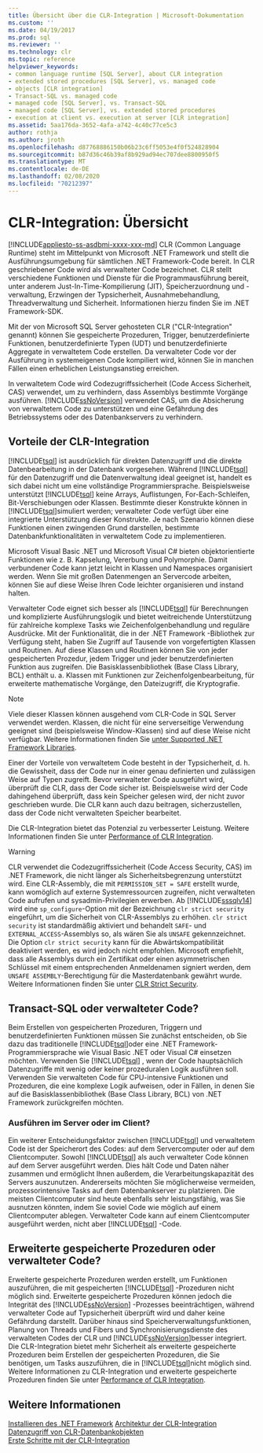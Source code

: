 ```yaml
---
title: Übersicht über die CLR-Integration | Microsoft-Dokumentation
ms.custom: ''
ms.date: 04/19/2017
ms.prod: sql
ms.reviewer: ''
ms.technology: clr
ms.topic: reference
helpviewer_keywords:
- common language runtime [SQL Server], about CLR integration
- extended stored procedures [SQL Server], vs. managed code
- objects [CLR integration]
- Transact-SQL vs. managed code
- managed code [SQL Server], vs. Transact-SQL
- managed code [SQL Server], vs. extended stored procedures
- execution at client vs. execution at server [CLR integration]
ms.assetid: 5aa176da-3652-4afa-a742-4c40c77ce5c3
author: rothja
ms.author: jroth
ms.openlocfilehash: d87768886150b06b23c6ff5053e4f0f524828904
ms.sourcegitcommit: b87d36c46b39af8b929ad94ec707dee8800950f5
ms.translationtype: MT
ms.contentlocale: de-DE
ms.lasthandoff: 02/08/2020
ms.locfileid: "70212397"
---
```

# <a name="clr-integration---overview"></a>CLR-Integration: Übersicht
[!INCLUDE[appliesto-ss-asdbmi-xxxx-xxx-md](../../includes/appliesto-ss-asdbmi-xxxx-xxx-md.md)]
  CLR (Common Language Runtime) steht im Mittelpunkt von Microsoft .NET Framework und stellt die Ausführungsumgebung für sämtlichen .NET Framework-Code bereit. In CLR geschriebener Code wird als verwalteter Code bezeichnet. CLR stellt verschiedene Funktionen und Dienste für die Programmausführung bereit, unter anderem Just-In-Time-Kompilierung (JIT), Speicherzuordnung und -verwaltung, Erzwingen der Typsicherheit, Ausnahmebehandlung, Threadverwaltung und Sicherheit.  Informationen hierzu finden Sie im .NET Framework-SDK.  
  
 Mit der von Microsoft SQL Server gehosteten CLR ("CLR-Integration" genannt) können Sie gespeicherte Prozeduren, Trigger, benutzerdefinierte Funktionen, benutzerdefinierte Typen (UDT) und benutzerdefinierte Aggregate in verwaltetem Code erstellen. Da verwalteter Code vor der Ausführung in systemeigenen Code kompiliert wird, können Sie in manchen Fällen einen erheblichen Leistungsanstieg erreichen.  
  
 In verwaltetem Code wird Codezugriffssicherheit (Code Access Sicherheit, CAS) verwendet, um zu verhindern, dass Assemblys bestimmte Vorgänge ausführen. 
  [!INCLUDE[ssNoVersion](../../includes/ssnoversion-md.md)] verwendet CAS, um die Absicherung von verwaltetem Code zu unterstützen und eine Gefährdung des Betriebssystems oder des Datenbankservers zu verhindern.  
  
## <a name="advantages-of-clr-integration"></a>Vorteile der CLR-Integration  
 
  [!INCLUDE[tsql](../../includes/tsql-md.md)] ist ausdrücklich für direkten Datenzugriff und die direkte Datenbearbeitung in der Datenbank vorgesehen. Während [!INCLUDE[tsql](../../includes/tsql-md.md)] für den Datenzugriff und die Datenverwaltung ideal geeignet ist, handelt es sich dabei nicht um eine vollständige Programmiersprache. Beispielsweise unterstützt [!INCLUDE[tsql](../../includes/tsql-md.md)] keine Arrays, Auflistungen, For-Each-Schleifen, Bit-Verschiebungen oder Klassen. Bestimmte dieser Konstrukte können in [!INCLUDE[tsql](../../includes/tsql-md.md)]simuliert werden; verwalteter Code verfügt über eine integrierte Unterstützung dieser Konstrukte. Je nach Szenario können diese Funktionen einen zwingenden Grund darstellen, bestimmte Datenbankfunktionalitäten in verwaltetem Code zu implementieren.  
  
 Microsoft Visual Basic .NET und Microsoft Visual C# bieten objektorientierte Funktionen wie z. B. Kapselung, Vererbung und Polymorphie. Damit verbundener Code kann jetzt leicht in Klassen und Namespaces organisiert werden. Wenn Sie mit großen Datenmengen an Servercode arbeiten, können Sie auf diese Weise Ihren Code leichter organisieren und instand halten.  
  
 Verwalteter Code eignet sich besser als [!INCLUDE[tsql](../../includes/tsql-md.md)] für Berechnungen und komplizierte Ausführungslogik und bietet weitreichende Unterstützung für zahlreiche komplexe Tasks wie Zeichenfolgenbehandlung und reguläre Ausdrücke. Mit der Funktionalität, die in der .NET Framework -Bibliothek zur Verfügung steht, haben Sie Zugriff auf Tausende von vorgefertigten Klassen und Routinen. Auf diese Klassen und Routinen können Sie von jeder gespeicherten Prozedur, jedem Trigger und jeder benutzerdefinierten Funktion aus zugreifen. Die Basisklassenbibliothek (Base Class Library, BCL) enthält u. a. Klassen mit Funktionen zur Zeichenfolgenbearbeitung, für erweiterte mathematische Vorgänge, den Dateizugriff, die Kryptografie.  
  
> [!NOTE]  
>  Viele dieser Klassen können ausgehend vom CLR-Code in SQL Server verwendet werden. Klassen, die nicht für eine serverseitige Verwendung geeignet sind (beispielsweise Window-Klassen) sind auf diese Weise nicht verfügbar. Weitere Informationen finden Sie [unter Supported .NET Framework Libraries](../../relational-databases/clr-integration/database-objects/supported-net-framework-libraries.md).  
  
 Einer der Vorteile von verwaltetem Code besteht in der Typsicherheit, d. h. die Gewissheit, dass der Code nur in einer genau definierten und zulässigen Weise auf Typen zugreift. Bevor verwalteter Code ausgeführt wird, überprüft die CLR, dass der Code sicher ist. Beispielsweise wird der Code dahingehend überprüft, dass kein Speicher gelesen wird, der nicht zuvor geschrieben wurde. Die CLR kann auch dazu beitragen, sicherzustellen, dass der Code nicht verwalteten Speicher bearbeitet.  
  
 Die CLR-Integration bietet das Potenzial zu verbesserter Leistung. Weitere Informationen finden Sie unter [Performance of CLR Integration](../../relational-databases/clr-integration/clr-integration-architecture-performance.md).  
 
> [!WARNING]
>  CLR verwendet die Codezugriffssicherheit (Code Access Security, CAS) im .NET Framework, die nicht länger als Sicherheitsbegrenzung unterstützt wird. Eine CLR-Assembly, die mit `PERMISSION_SET = SAFE` erstellt wurde, kann womöglich auf externe Systemressourcen zugreifen, nicht verwalteten Code aufrufen und sysadmin-Privilegien erwerben. Ab [!INCLUDE[sssqlv14](../../includes/sssqlv14-md.md)] wird eine `sp_configure`-Option mit der Bezeichnung `clr strict security` eingeführt, um die Sicherheit von CLR-Assemblys zu erhöhen. `clr strict security` ist standardmäßig aktiviert und behandelt `SAFE`- und `EXTERNAL_ACCESS`-Assemblys so, als wären Sie als `UNSAFE` gekennzeichnet. Die Option `clr strict security` kann für die Abwärtskompatibilität deaktiviert werden, es wird jedoch nicht empfohlen. Microsoft empfiehlt, dass alle Assemblys durch ein Zertifikat oder einen asymmetrischen Schlüssel mit einem entsprechenden Anmeldenamen signiert werden, dem `UNSAFE ASSEMBLY`-Berechtigung für die Masterdatenbank gewährt wurde. Weitere Informationen finden Sie unter [CLR Strict Security](../../database-engine/configure-windows/clr-strict-security.md). 
  
## <a name="choosing-between-transact-sql-and-managed-code"></a>Transact-SQL oder verwalteter Code?  
 Beim Erstellen von gespeicherten Prozeduren, Triggern und benutzerdefinierten Funktionen müssen Sie zunächst entscheiden, ob Sie dazu das traditionelle [!INCLUDE[tsql](../../includes/tsql-md.md)]oder eine .NET Framework-Programmiersprache wie Visual Basic .NET oder Visual C# einsetzen möchten. Verwenden Sie [!INCLUDE[tsql](../../includes/tsql-md.md)] , wenn der Code hauptsächlich Datenzugriffe mit wenig oder keiner prozeduralen Logik ausführen soll. Verwenden Sie verwalteten Code für CPU-intensive Funktionen und Prozeduren, die eine komplexe Logik aufweisen, oder in Fällen, in denen Sie auf die Basisklassenbibliothek (Base Class Library, BCL) von .NET Framework zurückgreifen möchten.  
  
### <a name="choosing-between-execution-in-the-server-and-execution-in-the-client"></a>Ausführen im Server oder im Client?  
 Ein weiterer Entscheidungsfaktor zwischen [!INCLUDE[tsql](../../includes/tsql-md.md)] und verwaltetem Code ist der Speicherort des Codes: auf dem Servercomputer oder auf dem Clientcomputer. Sowohl [!INCLUDE[tsql](../../includes/tsql-md.md)] als auch verwalteter Code können auf dem Server ausgeführt werden. Dies hält Code und Daten näher zusammen und ermöglicht Ihnen außerdem, die Verarbeitungskapazität des Servers auszunutzen. Andererseits möchten Sie möglicherweise vermeiden, prozessorintensive Tasks auf dem Datenbankserver zu platzieren. Die meisten Clientcomputer sind heute ebenfalls sehr leistungsfähig, was Sie ausnutzen könnten, indem Sie soviel Code wie möglich auf einem Clientcomputer ablegen. Verwalteter Code kann auf einem Clientcomputer ausgeführt werden, nicht aber [!INCLUDE[tsql](../../includes/tsql-md.md)] -Code.  
  
## <a name="choosing-between-extended-stored-procedures-and-managed-code"></a>Erweiterte gespeicherte Prozeduren oder verwalteter Code?  
 Erweiterte gespeicherte Prozeduren werden erstellt, um Funktionen auszuführen, die mit gespeicherten [!INCLUDE[tsql](../../includes/tsql-md.md)] -Prozeduren nicht möglich sind. Erweiterte gespeicherte Prozeduren können jedoch die Integrität des [!INCLUDE[ssNoVersion](../../includes/ssnoversion-md.md)] -Prozesses beeinträchtigen, während verwalteter Code auf Typsicherheit überprüft wird und daher keine Gefährdung darstellt. Darüber hinaus sind Speicherverwaltungsfunktionen, Planung von Threads und Fibers und Synchronisierungsdienste des verwalteten Codes der CLR und [!INCLUDE[ssNoVersion](../../includes/ssnoversion-md.md)]besser integriert. Die CLR-Integration bietet mehr Sicherheit als erweiterte gespeicherte Prozeduren beim Erstellen der gespeicherten Prozeduren, die Sie benötigen, um Tasks auszuführen, die in [!INCLUDE[tsql](../../includes/tsql-md.md)]nicht möglich sind. Weitere Informationen zu CLR-Integration und erweiterte gespeicherte Prozeduren finden Sie unter [Performance of CLR Integration](../../relational-databases/clr-integration/clr-integration-architecture-performance.md).  
  
## <a name="see-also"></a>Weitere Informationen  
 [Installieren des .NET Framework](https://technet.microsoft.com/library/ms166014\(v=SQL.105\).aspx)   
 [Architektur der CLR-Integration](https://msdn.microsoft.com/library/05e4b872-3d21-46de-b4d5-739b5f2a0cf9)   
 [Datenzugriff von CLR-Datenbankobjekten](../../relational-databases/clr-integration/data-access/data-access-from-clr-database-objects.md)   
 [Erste Schritte mit der CLR-Integration](../../relational-databases/clr-integration/database-objects/getting-started-with-clr-integration.md)  
  
  
